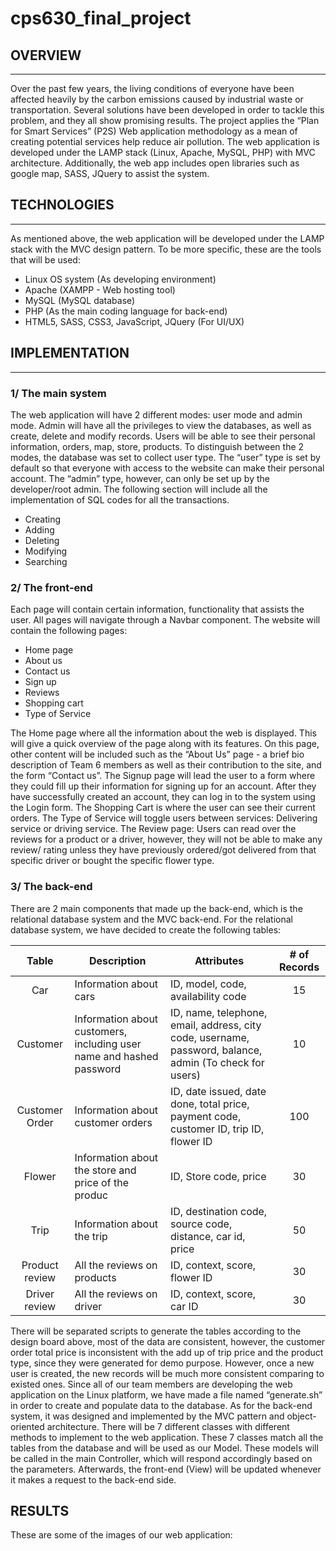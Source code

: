 # cps630_final_project

## OVERVIEW
___
Over the past few years, the living conditions of everyone have been affected heavily by the carbon emissions caused by industrial waste or transportation. Several solutions have been developed in order to tackle this problem, and they all show promising results.
The project applies the “Plan for Smart Services” (P2S) Web application methodology as a mean of creating potential services help reduce air pollution. The web application is developed under the LAMP stack (Linux, Apache, MySQL, PHP) with MVC architecture. Additionally, the web app includes open libraries such as google map, SASS, JQuery to assist the system.

## TECHNOLOGIES
___
As mentioned above, the web application will be developed under the LAMP stack with the MVC design pattern. To be more specific, these are the tools that will be used:
* Linux OS system (As developing environment)
* Apache (XAMPP - Web hosting tool)
* MySQL (MySQL database)
* PHP (As the main coding language for back-end)
* HTML5, SASS, CSS3, JavaScript, JQuery (For UI/UX)

## IMPLEMENTATION
___
### 1/ The main system
The web application will have 2 different modes: user mode and admin mode. Admin will have all the privileges to view the databases, as well as create, delete and modify records. Users will be able to see their personal information, orders, map, store, products.
To distinguish between the 2 modes, the database was set to collect user type. The “user” type is set by default so that everyone with access to the website can make their personal account. The “admin” type, however, can only be set up by the developer/root admin.
The following section will include all the implementation of SQL codes for all the transactions.
  - Creating
  - Adding
  - Deleting
  - Modifying
  - Searching
### 2/ The front-end
Each page will contain certain information, functionality that assists the user. All pages will navigate through a  Navbar component. The website will contain the following pages:
  - Home page
  - About us
  - Contact us
  - Sign up
  - Reviews
  - Shopping cart
  - Type of Service

The Home page where all the information about the web is displayed. This will give a quick overview of the page along with its features. On this page, other content will be included such as the “About Us” page - a brief bio description of Team 6 members as well as their contribution to the site, and the form “Contact us”.
The Signup page will lead the user to a form where they could fill up their information for signing up for an account. After they have successfully created an account, they can log in to the system using the Login form.
The Shopping Cart is where the user can see their current orders.
The Type of Service will toggle users between services: Delivering service or driving service.
The Review page: Users can read over the reviews for a product or a driver, however, they will not be able to make any review/ rating unless they have previously ordered/got delivered from that specific driver or bought the specific flower type.
### 3/ The back-end
There are 2 main components that made up the back-end, which is the relational database system and the MVC back-end.
For the relational database system, we have decided to create the following tables:

|  Table 	|  Description 	|  Attributes 	|  # of Records 	|
|:-:	|---	|---	|:-:	|
|  Car 	|   Information about cars	|  ID, model, code, availability code 	|  15 	|
|  Customer 	|  Information about customers, including user name and hashed password 	|  ID, name, telephone, email, address, city code, username, password, balance, admin (To check for users) 	|  10 	|
|  Customer Order 	|  Information about customer orders 	|  ID, date issued, date done, total price, payment code, customer ID, trip ID, flower ID 	|  100 	|
|   Flower	|  Information about the store and price of the produc 	|  ID, Store code, price 	|  30 	|
|  Trip 	|  Information about the trip 	|  ID, destination code, source code, distance, car id, price 	|  50 	|
| Product review  	| All the reviews on products  	| ID, context, score, flower ID  	|  30 	|
|  Driver review 	|  All the reviews on driver 	|  ID, context, score, car ID 	| 30  	|


There will be separated scripts to generate the tables according to the design board above, most of the data are consistent, however, the customer order total price is inconsistent with the add up of trip price and the product type, since they were generated for demo purpose. However, once a new user is created, the new records will be much more consistent comparing to existed ones. Since all of our team members are developing the web application on the Linux platform, we have made a file named “generate.sh” in order to create and populate data to the database.
As for the back-end system, it was designed and implemented by the MVC pattern and object-oriented architecture. There will be 7 different classes with different methods to implement to the web application. These 7 classes match all the tables from the database and will be used as our Model. These models will be called in the main Controller, which will respond accordingly based on the parameters. Afterwards, the front-end (View) will be updated whenever it makes a request to the back-end side.

## RESULTS
These are some of the images of our web application:

